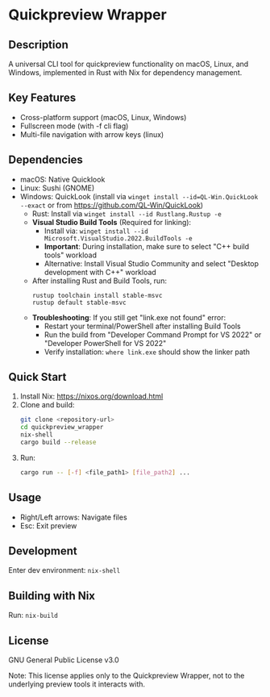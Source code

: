 # Quickpreview Wrapper

## Description
A universal CLI tool for quickpreview functionality on macOS, Linux, and Windows, implemented in Rust with Nix for dependency management.

## Key Features
- Cross-platform support (macOS, Linux, Windows)
- Fullscreen mode (with -f cli flag)
- Multi-file navigation with arrow keys (linux)

## Dependencies
- macOS: Native Quicklook
- Linux: Sushi (GNOME)
- Windows: QuickLook (install via `winget install --id=QL-Win.QuickLook --exact` or from https://github.com/QL-Win/QuickLook)
  - Rust: Install via `winget install --id Rustlang.Rustup -e`
  - **Visual Studio Build Tools** (Required for linking): 
    - Install via: `winget install --id Microsoft.VisualStudio.2022.BuildTools -e`
    - **Important**: During installation, make sure to select "C++ build tools" workload
    - Alternative: Install Visual Studio Community and select "Desktop development with C++" workload
  - After installing Rust and Build Tools, run:
    ```
    rustup toolchain install stable-msvc
    rustup default stable-msvc
    ```
  - **Troubleshooting**: If you still get "link.exe not found" error:
    - Restart your terminal/PowerShell after installing Build Tools
    - Run the build from "Developer Command Prompt for VS 2022" or "Developer PowerShell for VS 2022"
    - Verify installation: `where link.exe` should show the linker path

## Quick Start
1. Install Nix: https://nixos.org/download.html
2. Clone and build:
   ```sh
   git clone <repository-url>
   cd quickpreview_wrapper
   nix-shell
   cargo build --release
   ```
3. Run:
   ```sh
   cargo run -- [-f] <file_path1> [file_path2] ...
   ```

## Usage
- Right/Left arrows: Navigate files
- Esc: Exit preview

## Development
Enter dev environment: `nix-shell`

## Building with Nix
Run: `nix-build`

## License
GNU General Public License v3.0

Note: This license applies only to the Quickpreview Wrapper, not to the underlying preview tools it interacts with.
